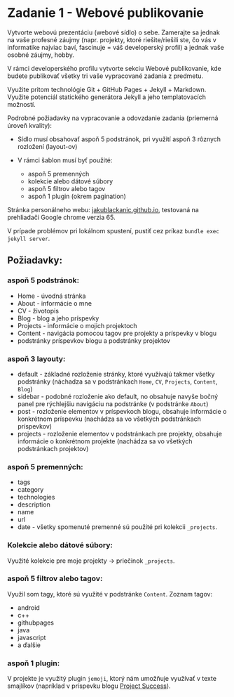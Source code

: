 # Zadanie 1 - Webové publikovanie

Vytvorte webovú prezentáciu (webové sídlo) o sebe. Zamerajte sa jednak na vaše profesné záujmy (napr. projekty, ktoré riešite/riešili ste, čo vás v informatike najviac baví, fascinuje = váš developerský profil) a jednak vaše osobné záujmy, hobby.

V rámci developerského profilu vytvorte sekciu Webové publikovanie, kde budete publikovať všetky tri vaše vypracované zadania z predmetu.

Využite pritom technológie Git + GitHub Pages + Jekyll + Markdown. Využite potenciál statického generátora Jekyll a jeho templatovacích možností.

Podrobné požiadavky na vypracovanie a odovzdanie zadania (priemerná úroveň kvality):

* Sídlo musí obsahovať aspoň 5 podstránok, pri využití aspoň 3 rôznych rozložení (layout-ov)

* V rámci šablon musí byť použité:

	* aspoň 5 premenných
	* kolekcie alebo dátové súbory
	* aspoň 5 filtrov alebo tagov
	* aspoň 1 plugin (okrem pagination)


Stránka personálneho webu: [jakublackanic.github.io](https://jakublackanic.github.io/), testovaná na prehliadači Google chrome verzia 65.

V prípade problémov pri lokálnom spustení, pustiť cez príkaz `bundle exec jekyll server`.

## Požiadavky:

### aspoň 5 podstránok:
* Home - úvodná stránka
* About - informácie o mne
* CV - životopis
* Blog - blog a jeho príspevky
* Projects - informácie o mojich projektoch
* Content - navigácia pomocou tagov pre projekty a príspevky v blogu 
* podstránky príspevkov blogu a podstránky projektov

### aspoň 3 layouty:
* default - základné rozloženie stránky, ktoré využívajú takmer všetky podstránky (náchadza sa v podstránkach `Home`, `CV`, `Projects`, `Content`, `Blog`)
* sidebar - podobné rozloženie ako default, no obsahuje navyše bočný panel pre rýchlejšiu navigáciu na podstránke (v podstránke `About`)
* post - rozloženie elementov v príspevkoch blogu, obsahuje informácie o konkrétnom príspevku (nachádza sa vo všetkých podstránkach príspevkov)
* projects - rozloženie elementov v podstránkach pre projekty, obsahuje informácie o konkrétnom projekte (nachádza sa vo všetkých podstránkach projektov)

### aspoň 5 premenných:
* tags
* category
* technologies
* description
* name
* url
* date - všetky spomenuté premenné sú použité pri kolekcii `_projects`.

### Kolekcie alebo dátové súbory:
Využité kolekcie pre moje projekty -> priečinok `_projects`.

### aspoň 5 filtrov alebo tagov:
Využil som tagy, ktoré sú využité v podstránke `Content`. Zoznam tagov:
* android
* c++
* githubpages
* java
* javascript
* a ďalšie

### aspoň 1 plugin:
V projekte je využitý plugin `jemoji`, ktorý nám umožňuje využívať v texte smajlíkov (napríklad v príspevku blogu [Project Success](https://jakublackanic.github.io/blog/2017/07/11/project-success)).
